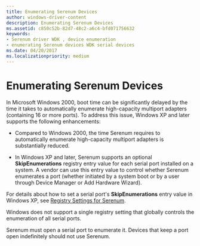 ```yaml
---
title: Enumerating Serenum Devices
author: windows-driver-content
description: Enumerating Serenum Devices
ms.assetid: c850c52b-82d7-48c2-a6c4-bfd071756632
keywords:
- Serenum driver WDK , device enumeration
- enumerating Serenum devices WDK serial devices
ms.date: 04/20/2017
ms.localizationpriority: medium
---
```


# Enumerating Serenum Devices





In Microsoft Windows 2000, boot time can be significantly delayed by the time it takes to automatically enumerate high-capacity multiport adapters (containing 16 or more ports). To address this issue, Windows XP and later supports the following enhancements:

-   Compared to Windows 2000, the time Serenum requires to automatically enumerate high-capacity multiport adapters is substantially reduced.

-   In Windows XP and later, Serenum supports an optional **SkipEnumerations** registry entry value for each serial port installed on a system. A vendor can use this entry value to control whether Serenum enumerates a port (whether initiated by a system boot or by a user through Device Manager or Add Hardware Wizard).

For details about how to set a serial port's **SkipEnumerations** entry value in Windows XP, see [Registry Settings for Serenum](registry-settings-for-serenum.md).

Windows does not support a single registry setting that globally controls the enumeration of all serial ports.

Serenum must open a serial port to enumerate it. Devices that keep a port open indefinitely should not use Serenum.

 

 




